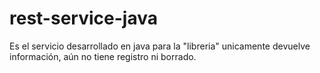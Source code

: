 # rest-service-java
Es el servicio desarrollado en java para la "libreria" unicamente devuelve información, aún no tiene registro ni borrado.
